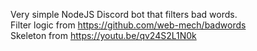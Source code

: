 Very simple NodeJS Discord bot that filters bad words.  
Filter logic from https://github.com/web-mech/badwords  
Skeleton from https://youtu.be/qv24S2L1N0k
